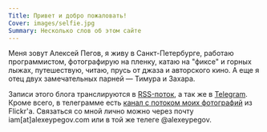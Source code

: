 ```yaml
---
Title: Привет и добро пожаловать!
Cover: images/selfie.jpg
Summary: Несколько слов об этом сайте
---
```


Меня зовут Алексей Пегов, я живу в Санкт-Петербурге, работаю программистом, фотографирую на пленку, катаю на "фиксе" и горных лыжах, путешествую, читаю, прусь от джаза и авторского кино. А еще я отец двух замечательных парней — Тимура и Захара.

Записи этого блога транслируются в [RSS-поток](https://feed.feedburner.com/false-movement), а так же в [Telegram](https://t.me/pegovinteresting). Кроме всего, в телеграмме есть [канал с потоком моих фотографий](https://t.me/pegovphotography) из Flickr'а. Связаться со мной лично можно через почту iam[at]alexeypegov.com или в той же телеге @alexeypegov.
